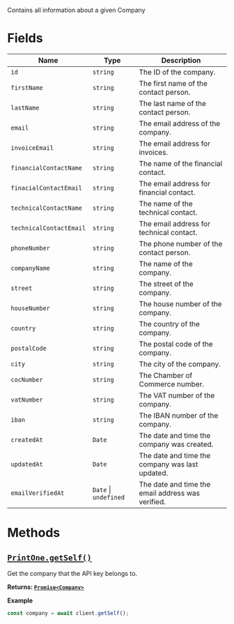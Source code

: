 Contains all information about a given Company

# Fields

| Name                    | Type                  | Description                                       |
| ----------------------- | --------------------- | ------------------------------------------------- |
| `id`                    | `string`              | The ID of the company.                            |
| `firstName`             | `string`              | The first name of the contact person.             |
| `lastName`              | `string`              | The last name of the contact person.              |
| `email`                 | `string`              | The email address of the company.                 |
| `invoiceEmail`          | `string`              | The email address for invoices.                   |
| `financialContactName`  | `string`              | The name of the financial contact.                |
| `finacialContactEmail`  | `string`              | The email address for financial contact.          |
| `technicalContactName`  | `string`              | The name of the technical contact.                |
| `technicalContactEmail` | `string`              | The email address for technical contact.          |
| `phoneNumber`           | `string`              | The phone number of the contact person.           |
| `companyName`           | `string`              | The name of the company.                          |
| `street`                | `string`              | The street of the company.                        |
| `houseNumber`           | `string`              | The house number of the company.                  |
| `country`               | `string`              | The country of the company.                       |
| `postalCode`            | `string`              | The postal code of the company.                   |
| `city`                  | `string`              | The city of the company.                          |
| `cocNumber`             | `string`              | The Chamber of Commerce number.                   |
| `vatNumber`             | `string`              | The VAT number of the company.                    |
| `iban`                  | `string`              | The IBAN number of the company.                   |
| `createdAt`             | `Date`                | The date and time the company was created.        |
| `updatedAt`             | `Date`                | The date and time the company was last updated.   |
| `emailVerifiedAt`       | `Date` \| `undefined` | The date and time the email address was verified. |

# Methods

## [`PrintOne.getSelf()`](./PrintOne#getself)

Get the company that the API key belongs to.

**Returns: [`Promise<Company>`](./Company)**

**Example**

```js
const company = await client.getSelf();
```
